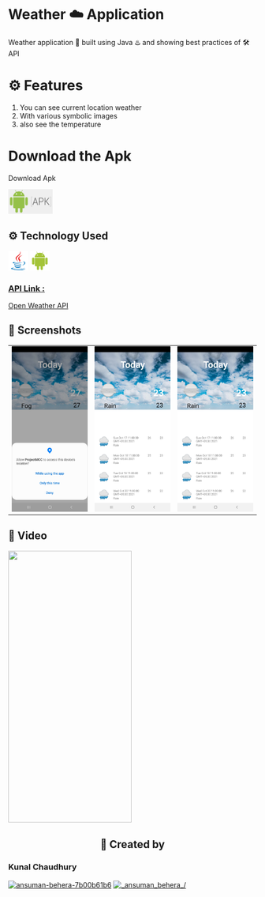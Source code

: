 # Weather ☁️   Application
Weather application 📱 built using Java ♨️ and showing best practices of 🛠️ API

# ⚙️ Features 
1. You can see current location weather
2. With various symbolic images
3. also see the temperature

# Download the Apk

Download Apk 

 <a href="https://drive.google.com/file/d/170oQ7seXsoylJIh9jtH8z1_ukjsGqW7V/view?usp=sharing" target="_blank"> <img src="https://github.com/maityamit/covid_19_vaccine_slot_find/blob/master/Demo/apk_sownload.jpg" alt="Java" width="90" height="50"/> </a>

## ⚙️ Technology Used

 <img src="https://raw.githubusercontent.com/devicons/devicon/master/icons/java/java-original.svg" alt="Java" width="40" height="40"/> </a> <a href="https://www.java.com" target="_blank"> <img src="https://github.com/devicons/devicon/blob/master/icons/android/android-plain.svg" alt="Android" width="40" height="40"/> </a> <a href="https://www.java.com" target="_blank">  

### API Link : 
<a href="https://api.openweathermap.org">Open Weather API</a>
<br>

## 📸 Screenshots

||||
|:----------------------------------------:|:-----------------------------------------:|:-----------------------------------------: |
| ![Imgur](Demo/one.jpg) | ![Imgur](Demo/two.jpg) | ![Imgur](Demo/two.jpg) |

## 📸 Video

<img src="https://github.com/maityamit/WeatherApp/blob/master/Demo/hello.gif" width="250" height="550" />

<br>

  
  <h2 align="center">📝 Created by </h2>


<h3>Kunal Chaudhury</h3>

  <a href="https://www.linkedin.com/in/chaudhary-kunal/" target="blank"><img align="center" src="https://raw.githubusercontent.com/rahuldkjain/github-profile-readme-generator/master/src/images/icons/Social/linked-in-alt.svg" alt="ansuman-behera-7b00b61b6" height="30" width="40" /></a>
 <a href="https://github.com/Briber162" target="blank"><img align="center" src="https://raw.githubusercontent.com/rahuldkjain/github-profile-readme-generator/master/src/images/icons/Social/github.svg" alt="_ansuman_behera_/" height="30" width="40" /></a>
 

